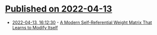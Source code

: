 # [Published on 2022-04-13](index.md)

* [2022-04-13, 16:12:30](https://news.ycombinator.com/item?id=31016447) - [A Modern Self-Referential Weight Matrix That Learns to Modify Itself](https://arxiv.org/abs/2202.05780)
